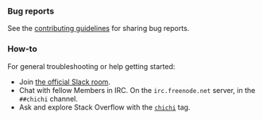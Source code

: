 ### Bug reports

See the [contributing guidelines](CONTRIBUTING.md) for sharing bug reports.

### How-to

For general troubleshooting or help getting started:

- Join [the official Slack room](https://chichi-slack.slack.io/).
- Chat with fellow Members in IRC. On the `irc.freenode.net` server, in the `##chichi` channel.
- Ask and explore Stack Overflow with the [`chichi`](https://stackoverflow.com/questions/tagged/chichi) tag.
